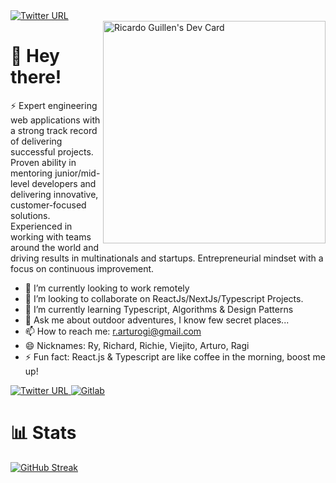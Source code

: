 <a href="https://www.linkedin.com/in/ryarturogi/" target="new">
     <img alt="Twitter URL" src="https://github.com/user-attachments/assets/0c4320fe-10f4-44d0-8645-eb001a3d5c7a"> 
</a>

<div align="left">
    <a href="https://app.daily.dev/ryarturogi"><img src="https://api.daily.dev/devcards/v2/8ac994e0955149439b7c292c99e87e9a.png?r=wbw" align="right" width="356" alt="Ricardo Guillen's Dev Card"/></a>
</div>

# 👋 Hey there!

⚡️ Expert engineering web applications with a strong track record of delivering successful projects. Proven ability in mentoring junior/mid-level developers and delivering innovative, customer-focused solutions. Experienced in working with teams around the world and driving results in multinationals and startups. Entrepreneurial mindset with a focus on continuous improvement.

- 🔭 I’m currently looking to work remotely
- 👯 I’m looking to collaborate on ReactJs/NextJs/Typescript Projects.
- 🌱 I’m currently learning Typescript, Algorithms & Design Patterns
- 💬 Ask me about outdoor adventures, I know few secret places...
- 📫 How to reach me: r.arturogi@gmail.com
- 😄 Nicknames: Ry, Richard, Richie, Viejito, Arturo, Ragi
- ⚡ Fun fact: React.js & Typescript are like coffee in the morning, boost me up!

<div align="left">
  <a href="https://twitter.com/ryarturogi">
    <img alt="Twitter URL" src="https://img.shields.io/twitter/url?style=social&url=https%3A%2F%2Ftwitter.com%2FRyArturoGI">    
  </a>
  
  <a href="https://gitlab.com/ricardo.guillen">
    <img
      src="https://img.shields.io/static/v1?logo=gitlab&style=flat-square&color=fca326&label=Gitlab&message=%E2%98%86"
      alt="Gitlab"
    />
  </a>
  
# 📊 Stats
 [![GitHub Streak](https://github-readme-streak-stats.herokuapp.com/?user=ryarturogi)](https://github.com/ryarturogi)
  
</div>

